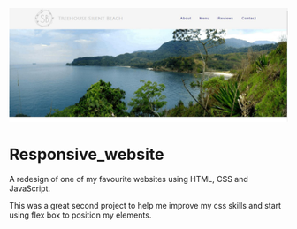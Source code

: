 ![](https://github.com/tinytecher/Responsive_Restaurant_website/blob/main/images/screenshot.JPG)

# Responsive_website
A redesign of one of my favourite websites using HTML,  CSS and JavaScript. 

This was a great second project to help me improve my css skills and start using flex box to position my elements. 
